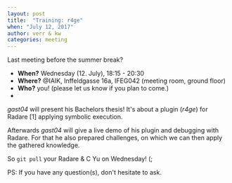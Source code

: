 ```yaml
---
layout: post
title:  "Training: r4ge"
when: "July 12, 2017"
author: verr & kw
categories: meeting
---
```


Last meeting before the summer break?

* **When?** Wednesday (12. July), 18:15 - 20:30
* **Where?** @IAIK, Inffeldgasse 16a, IFEG042 (meeting room, ground floor)
* **Who?** you! (please let us know if you plan to come.)
* 
*gast04* will present his Bachelors thesis! It's about a plugin (*r4ge*) for Radare [1] applying symbolic execution.

Afterwards *gast04* will give a live demo of his plugin and debugging with Radare. For that he also prepared challenges, on which we can then apply the gathered knowledge.

So `git pull` your Radare & C Yu on Wednesday! (;

PS: If you have any question(s), don't hesitate to ask.

